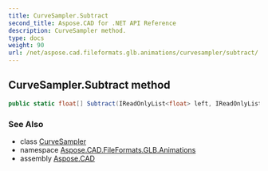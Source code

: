 ```yaml
---
title: CurveSampler.Subtract
second_title: Aspose.CAD for .NET API Reference
description: CurveSampler method. 
type: docs
weight: 90
url: /net/aspose.cad.fileformats.glb.animations/curvesampler/subtract/
---
```

## CurveSampler.Subtract method

```csharp
public static float[] Subtract(IReadOnlyList<float> left, IReadOnlyList<float> right)
```

### See Also

* class [CurveSampler](../)
* namespace [Aspose.CAD.FileFormats.GLB.Animations](../../curvesampler/)
* assembly [Aspose.CAD](../../../)


